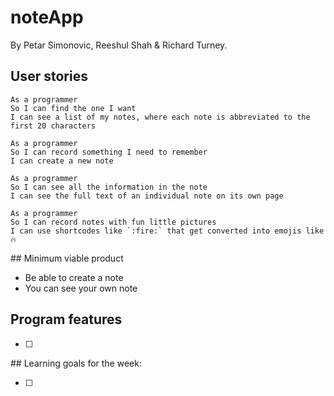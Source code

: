 # noteApp

By Petar Simonovic, Reeshul Shah & Richard Turney.

## User stories

```
As a programmer
So I can find the one I want
I can see a list of my notes, where each note is abbreviated to the first 20 characters
```
```
As a programmer
So I can record something I need to remember
I can create a new note
```
```
As a programmer
So I can see all the information in the note
I can see the full text of an individual note on its own page
```
```
As a programmer
So I can record notes with fun little pictures
I can use shortcodes like `:fire:` that get converted into emojis like 🔥
```

## Minimum viable product

* Be able to create a note
* You can see your own note

## Program features

* [ ]

## Learning goals for the week:

*[ ]
